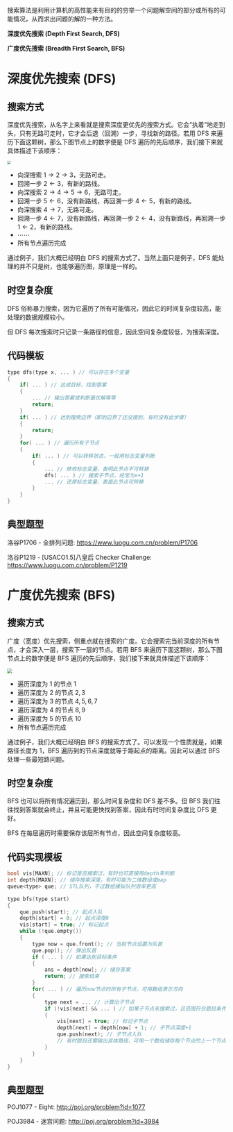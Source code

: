 搜索算法是利用计算机的高性能来有目的的穷举一个问题解空间的部分或所有的可能情况，从而求出问题的解的一种方法。

**深度优先搜索 (Depth First Search, DFS)**

**广度优先搜索 (Breadth First Search, BFS)**

<!--more-->

# 深度优先搜索 (DFS)

## 搜索方式

深度优先搜索，从名字上来看就是搜索深度更优先的搜索方式。它会“执着”地走到头，只有无路可走时，它才会后退（回溯）一步，寻找新的路径。若用 DFS 来遍历下面这颗树，那么下图节点上的数字便是 DFS 遍历的先后顺序，我们接下来就具体描述下该顺序：

<img src="https://assets.zouht.com/img/note/8-01.webp" style="zoom:50%;" />

- 向深搜索 $1\rightarrow2\rightarrow3$，无路可走。
- 回溯一步 $2\leftarrow3$，有新的路线。
- 向深搜索 $2\rightarrow4\rightarrow5\rightarrow6$，无路可走。
- 回溯一步 $5\leftarrow6$，没有新路线，再回溯一步 $4\leftarrow5$，有新的路线。
- 向深搜索 $4\rightarrow7$，无路可走。
- 回溯一步 $4\leftarrow7$，没有新路线，再回溯一步 $2\leftarrow4$，没有新路线，再回溯一步 $1\leftarrow2$，有新的路线。
- $\cdots\cdots$
- 所有节点遍历完成

通过例子，我们大概已经明白 DFS 的搜索方式了。当然上面只是例子，DFS 能处理的并不只是树，也能够遍历图，原理是一样的。

## 时空复杂度

DFS 俗称暴力搜索，因为它遍历了所有可能情况，因此它的时间复杂度较高，能处理的数据规模较小。

但 DFS 每次搜索时只记录一条路径的信息，因此空间复杂度较低，为搜索深度。

## 代码模板

```cpp
type dfs(type x, ... ) // 可以存在多个变量
{
    if( ... ) // 达成目标，找到答案
    {
        ... // 输出答案或判断最优解等等
        return;
    }
    if( ... ) // 达到搜索边界（即到边界了还没搜到，有时没有此步骤）
    {
        return;
    }
    for( ... ) // 遍历所有子节点
    {
        if( ... ) // 可以转移状态，一般用标志变量判断
        {
            ... // 修改标志变量，表明此节点不可转移
            dfs( ... ) // 搜索子节点，经常为x+1
            ... // 还原标志变量，表面此节点可转移
        }
    }
}
```

## 典型题型

洛谷P1706 - 全排列问题: https://www.luogu.com.cn/problem/P1706

洛谷P1219 - [USACO1.5]八皇后 Checker Challenge: https://www.luogu.com.cn/problem/P1219

# 广度优先搜索 (BFS)

## 搜索方式

广度（宽度）优先搜索，侧重点就在搜索的广度。它会搜索完当前深度的所有节点，才会深入一层，搜索下一层的节点。若用 BFS 来遍历下面这颗树，那么下图节点上的数字便是 BFS 遍历的先后顺序，我们接下来就具体描述下该顺序：

<img src="https://assets.zouht.com/img/note/8-02.webp" style="zoom:67%;" />

- 遍历深度为 $1$ 的节点 $1$
- 遍历深度为 $2$ 的节点 $2,3$
- 遍历深度为 $3$ 的节点 $4,5,6,7$
- 遍历深度为 $4$ 的节点 $8,9$
- 遍历深度为 $5$ 的节点 $10$
- 所有节点遍历完成

通过例子，我们大概已经明白 BFS 的搜索方式了。可以发现一个性质就是，如果路径长度为 $1$，BFS 遍历到的节点深度就等于距起点的距离。因此可以通过 BFS 处理一些最短路问题。

## 时空复杂度

BFS 也可以将所有情况遍历到，那么时间复杂度和 DFS 差不多。但 BFS 我们往往找到答案就会终止，并且可能更快找到答案，因此有时时间复杂度比 DFS 更好。

BFS 在每层遍历时需要保存该层所有节点，因此空间复杂度较高。

## 代码实现模板

```cpp
bool vis[MAXN]; // 标记是否搜索过，有时也可直接用depth来判断
int depth[MAXN]; // 储存搜索深度，有时可能为二维数组或map
queue<type> que; // STL队列，不过数组模拟队列效率更高

type bfs(type start)
{
    que.push(start); // 起点入队
    depth[start] = 0; // 起点深度0
    vis[start] = true; // 标记起点
    while (!que.empty())
    {
        type now = que.front(); // 当前节点设置为队首
        que.pop(); // 弹出队首
        if ( ... ) // 如果达到目标条件
        {
            ans = depth[now]; // 储存答案
            return; // 搜索结束
        }
        for( ... ) // 遍历now节点的所有子节点，可用数组表示方向
        {
            type next = ... // 计算出子节点
            if (!vis[next] && ... ) // 如果子节点未搜索过，且范围符合题目条件
            {
                vis[next] = true; // 标记子节点
                depth[next] = depth[now] + 1; // 子节点深度+1
                que.push(next); // 子节点入队
                // 有时题目还需输出具体路径，可用一个数组储存每个节点的上一个节点，然后在此处对数组赋值。输出时，从结尾递归反向输出即可获得具体的路径。
            }
        }
    }
}
```

## 典型题型

POJ1077 - Eight: http://poj.org/problem?id=1077

POJ3984 - 迷宫问题: http://poj.org/problem?id=3984
